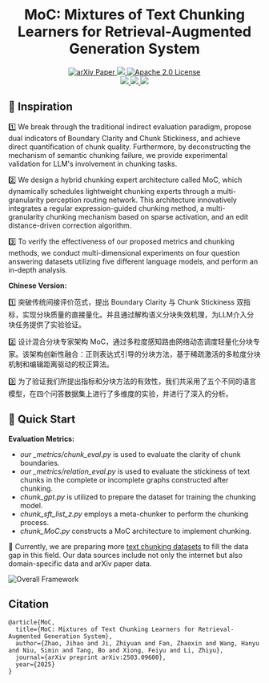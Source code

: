 <h1 align="center">
    MoC: Mixtures of Text Chunking Learners for Retrieval-Augmented Generation System
</h1>
<p align="center">
    <a href="https://arxiv.org/abs/2503.09600">
        <img alt="arXiv Paper" src="https://img.shields.io/badge/arXiv-Paper-b31b1b.svg?logo=arxiv">
    </a>
    <a href="https://huggingface.co/papers/2503.09600">
        <img src="https://img.shields.io/badge/Huggingface-Paper-yellow?style=flat-square&logo=huggingface&logoColor=white">
    </a>
    <a href="https://opensource.org/license/apache-2-0">
        <img alt="Apache 2.0 License" src="https://img.shields.io/badge/License-Apache_2.0-green.svg?logo=apache">
    </a>
    <br>
    <a href="https://huggingface.co/datasets/Robot2050/Meta-chunker">
        <img src="https://img.shields.io/badge/Huggingface-Dataset-FF6F00?style=flat-square&logo=huggingface&logoColor=white">
    </a>
    <a href="https://huggingface.co/Robot2050/Meta-chunker-1.5B">
        <img src="https://img.shields.io/badge/Model-1.5B-FF6F00?style=flat-square&logo=huggingface&logoColor=white">
    </a>
    <a href="https://huggingface.co/Robot2050/Meta-chunker-1.5B-60K">
        <img src="https://img.shields.io/badge/Model-1.5B-FF6F00?style=flat-square&logo=huggingface&logoColor=white">
    </a>
</p>

## 🧠 Inspiration
1️⃣ We break through the traditional indirect evaluation paradigm, propose dual indicators of Boundary Clarity and Chunk Stickiness, and achieve direct quantification of chunk quality. Furthermore, by deconstructing the mechanism of semantic chunking failure, we provide experimental validation for LLM's involvement in chunking tasks.

2️⃣ We design a hybrid chunking expert architecture called MoC, which dynamically schedules lightweight chunking experts through a multi-granularity perception routing network. This architecture innovatively integrates a regular expression-guided chunking method, a multi-granularity chunking mechanism based on sparse activation, and an edit distance-driven correction algorithm.

3️⃣ To verify the effectiveness of our proposed metrics and chunking methods, we conduct multi-dimensional experiments on four question answering datasets utilizing five different language models, and perform an in-depth analysis.

**Chinese Version:**

1️⃣ 突破传统间接评价范式，提出 Boundary Clarity 与 Chunk Stickiness 双指标，实现分块质量的直接量化。并且通过解构语义分块失效机理，为LLM介入分块任务提供了实验验证。

2️⃣ 设计混合分块专家架构 MoC，通过多粒度感知路由网络动态调度轻量化分块专家。该架构创新性融合：正则表达式引导的分块方法，基于稀疏激活的多粒度分块机制和编辑距离驱动的校正算法。

3️⃣ 为了验证我们所提出指标和分块方法的有效性，我们共采用了五个不同的语言模型，在四个问答数据集上进行了多维度的实验，并进行了深入的分析。

## 📜 Quick Start

**Evaluation Metrics:**

- *our _metrics/chunk_eval.py* is used to evaluate the clarity of chunk boundaries.
- *our _metrics/relation_eval.py*  is used to evaluate the stickiness of text chunks in the complete or incomplete graphs constructed after chunking. 
- *chunk_gpt.py* is utilized to prepare the dataset for training the chunking model. 
- *chunk_sft_list_z.py* employs a meta-chunker to perform the chunking process.
- *chunk_MoC.py* constructs a MoC architecture to implement chunking. 

📌 Currently, we are preparing more [text chunking datasets](https://huggingface.co/datasets/Robot2050/Meta-chunker) to fill the data gap in this field. Our data sources include not only the internet but also domain-specific data and arXiv paper data.

![Overall Framework](figure5.jpg)

## Citation

```
@article{MoC,
  title={MoC: Mixtures of Text Chunking Learners for Retrieval-Augmented Generation System},
  author={Zhao, Jihao and Ji, Zhiyuan and Fan, Zhaoxin and Wang, Hanyu and Niu, Simin and Tang, Bo and Xiong, Feiyu and Li, Zhiyu},
  journal={arXiv preprint arXiv:2503.09600},
  year={2025}
}
```
